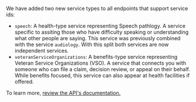We have added two new service types to all endpoints that support service ids:
- `speech`: A health-type service representing Speech pathlogy. A service specific to assiting those who have difficulty speaking or understanding what other people are saying. This service was previously combined with the service `audiology`. With this split both services are now independent services.
- `veteranServiceOrganizations`: A benefits-type service representing Veteran Service Organizations (VSO). A service that connects you with someone who can file a claim, decision review, or appeal on their behalf. While benefits focused, this service can also appear at health facilities if offered.

To learn more, [review the API's documentation.](https://developer.va.gov/explore/api/va-facilities/docs?version=current)
